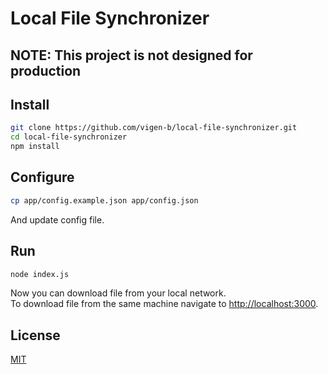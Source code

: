 # Local File Synchronizer

## NOTE: This project is not designed for production

## Install

```bash
git clone https://github.com/vigen-b/local-file-synchronizer.git
cd local-file-synchronizer
npm install
```

## Configure

``` bash
cp app/config.example.json app/config.json
```

And update config file.

## Run

``` bash
node index.js
```

Now you can download file from your local network.  
To download file from the same machine navigate to [http://localhost:3000](http://localhost:3000).

## License
[MIT](./LICENSE)
